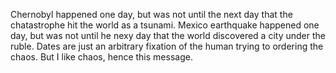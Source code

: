 Chernobyl happened one day,
but was not until the next day 
that the chatastrophe 
hit the world as a tsunami.
Mexico earthquake happened one day,
but was not until he nexy day
that the world discovered
a city under the ruble.
Dates are just an arbitrary
fixation of the human
trying to ordering the chaos.
But I like chaos, hence this message.
